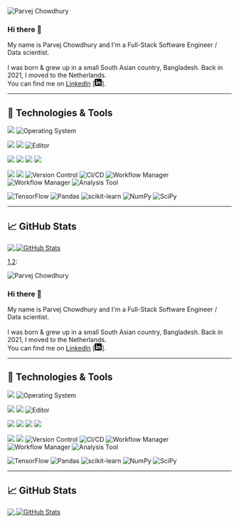 <p align="left"> <img src="https://komarev.com/ghpvc/?username=parvej35&label=Profile%20views&color=0e75b6&style=flat" alt="Parvej Chowdhury" /> </p>


### Hi there 👋
My name is Parvej Chowdhury and I'm a Full-Stack Software Engineer / Data scientist. 
<br><br>
I was born & grew up in a small South Asian country, Bangladesh. Back in 2021, I moved to the Netherlands.
<br>
You can find me on [LinkedIn][2] [![LinkedIn][1.2]].

---
## 🔧 Technologies & Tools
![](https://img.shields.io/badge/OS-Linux-informational?style=flat&logo=linux&logoColor=white&color=2bbc8a)
![Operating System](https://img.shields.io/badge/OS-Windows-informational?style=flat&logo=windows&logoColor=white&color=2bbc8a)

![](https://img.shields.io/badge/Editor-IntelliJ_IDEA-informational?style=flat&logo=intellij-idea&logoColor=white&color=2bbc8a)
![](https://img.shields.io/badge/Editor-Visual_Studio_Code-blue.svg?style=flat&logo=visual-studio-code&logoColor=white&color=2bbc8a)
![Editor](https://img.shields.io/badge/Editor-VIM-blueviolet?style=flat&logo=vim&logoColor=white&color=2bbc8a)

![](https://img.shields.io/badge/Code-Python-informational?style=flat&logo=python&logoColor=white&color=2bbc8a)
![](https://img.shields.io/badge/Code-Java-informational?style=flat&logo=java&logoColor=white&color=2bbc8a)
![](https://img.shields.io/badge/Code-R-informational?style=flat&logo=r&logoColor=white&color=2bbc8a)
![](https://img.shields.io/badge/Shell-Bash-informational?style=flat&logo=gnu-bash&logoColor=white&color=2bbc8a)

![](https://img.shields.io/badge/Tools-MySQL-informational?style=flat&logo=mysql&logoColor=white&color=2bbc8a)
![](https://img.shields.io/badge/Tools-Docker-informational?style=flat&logo=docker&logoColor=white&color=2bbc8a)
![Version Control](https://img.shields.io/badge/Version%20Control-Git-informational?style=flat&logo=git&logoColor=white&color=2bbc8a)
![CI/CD](https://img.shields.io/badge/CI%2FCD-GitHub_Actions-informational?style=flat&logo=github-actions&logoColor=white&color=2bbc8a)
![Workflow Manager](https://img.shields.io/badge/Workflow-Snakemake-informational?style=flat&logo=snakemake&logoColor=white&color=2bbc8a)
![Workflow Manager](https://img.shields.io/badge/Workflow-Nextflow-informational?style=flat&logo=nextflow&logoColor=white&color=2bbc8a)
![Analysis Tool](https://img.shields.io/badge/Analysis%20Tool-Jupyter%20Notebook-orange?style=flat&logo=jupyter&logoColor=white&color=2bbc8a)

![TensorFlow](https://img.shields.io/badge/TensorFlow-2.0-orange?style=flat&logo=tensorflow&logoColor=white)
![Pandas](https://img.shields.io/badge/Pandas-1.0.3-blue?style=flat&logo=pandas&logoColor=white)
![scikit-learn](https://img.shields.io/badge/scikit--learn-0.23.1-orange?style=flat&logo=scikit-learn&logoColor=white)
![NumPy](https://img.shields.io/badge/NumPy-1.18.4-blue?style=flat&logo=numpy&logoColor=white)
![SciPy](https://img.shields.io/badge/SciPy-1.4.1-orange?style=flat&logo=scipy&logoColor=white)

---

## &#x1f4c8; GitHub Stats

<a href="https://github.com/parvej35/parvej35">
  <img align="center" src="https://github-readme-stats.vercel.app/api/top-langs/?username=parvej35&hide=java,html,tex&title_color=ffffff&text_color=c9cacc&icon_color=2bbc8a&bg_color=1d1f21&langs_count=5" />
</a>
<a href="https://github.com/parvej35/parvej35">
  <img align="center" src="https://github-readme-stats.vercel.app/api?username=parvej35&show_icons=true&line_height=27&count_private=true&title_color=ffffff&text_color=c9cacc&icon_color=2bbc8a&bg_color=1d1f21" alt="GitHub Stats" />
</a>

<!-- icons without padding -->
[1.2]: <p align="left"> <img src="https://komarev.com/ghpvc/?username=parvej35&label=Profile%20views&color=0e75b6&style=flat" alt="Parvej Chowdhury" /> </p>


### Hi there 👋
My name is Parvej Chowdhury and I'm a Full-Stack Software Engineer / Data scientist.
<br><br>
I was born & grew up in a small South Asian country, Bangladesh. Back in 2021, I moved to the Netherlands.
<br>
You can find me on [LinkedIn][2] [![LinkedIn][1.2]].

---
## 🔧 Technologies & Tools
![](https://img.shields.io/badge/OS-Linux-informational?style=flat&logo=linux&logoColor=white&color=2bbc8a)
![Operating System](https://img.shields.io/badge/OS-Windows-informational?style=flat&logo=windows&logoColor=white&color=2bbc8a)

![](https://img.shields.io/badge/Editor-IntelliJ_IDEA-informational?style=flat&logo=intellij-idea&logoColor=white&color=2bbc8a)
![](https://img.shields.io/badge/Editor-Visual_Studio_Code-blue.svg?style=flat&logo=visual-studio-code&logoColor=white&color=2bbc8a)
![Editor](https://img.shields.io/badge/Editor-VIM-blueviolet?style=flat&logo=vim&logoColor=white&color=2bbc8a)

![](https://img.shields.io/badge/Code-Python-informational?style=flat&logo=python&logoColor=white&color=2bbc8a)
![](https://img.shields.io/badge/Code-Java-informational?style=flat&logo=java&logoColor=white&color=2bbc8a)
![](https://img.shields.io/badge/Code-R-informational?style=flat&logo=r&logoColor=white&color=2bbc8a)
![](https://img.shields.io/badge/Shell-Bash-informational?style=flat&logo=gnu-bash&logoColor=white&color=2bbc8a)

![](https://img.shields.io/badge/Tools-MySQL-informational?style=flat&logo=mysql&logoColor=white&color=2bbc8a)
![](https://img.shields.io/badge/Tools-Docker-informational?style=flat&logo=docker&logoColor=white&color=2bbc8a)
![Version Control](https://img.shields.io/badge/Version%20Control-Git-informational?style=flat&logo=git&logoColor=white&color=2bbc8a)
![CI/CD](https://img.shields.io/badge/CI%2FCD-GitHub_Actions-informational?style=flat&logo=github-actions&logoColor=white&color=2bbc8a)
![Workflow Manager](https://img.shields.io/badge/Workflow-Snakemake-informational?style=flat&logo=snakemake&logoColor=white&color=2bbc8a)
![Workflow Manager](https://img.shields.io/badge/Workflow-Nextflow-informational?style=flat&logo=nextflow&logoColor=white&color=2bbc8a)
![Analysis Tool](https://img.shields.io/badge/Analysis%20Tool-Jupyter%20Notebook-orange?style=flat&logo=jupyter&logoColor=white&color=2bbc8a)

![TensorFlow](https://img.shields.io/badge/TensorFlow-2.0-orange?style=flat&logo=tensorflow&logoColor=white)
![Pandas](https://img.shields.io/badge/Pandas-1.0.3-blue?style=flat&logo=pandas&logoColor=white)
![scikit-learn](https://img.shields.io/badge/scikit--learn-0.23.1-orange?style=flat&logo=scikit-learn&logoColor=white)
![NumPy](https://img.shields.io/badge/NumPy-1.18.4-blue?style=flat&logo=numpy&logoColor=white)
![SciPy](https://img.shields.io/badge/SciPy-1.4.1-orange?style=flat&logo=scipy&logoColor=white)

---

## &#x1f4c8; GitHub Stats

<a href="https://github.com/parvej35/parvej35">
  <img align="center" src="https://github-readme-stats.vercel.app/api/top-langs/?username=parvej35&hide=java,html,tex&title_color=ffffff&text_color=c9cacc&icon_color=2bbc8a&bg_color=1d1f21&langs_count=5" />
</a>
<a href="https://github.com/parvej35/parvej35">
  <img align="center" src="https://github-readme-stats.vercel.app/api?username=parvej35&show_icons=true&line_height=27&count_private=true&title_color=ffffff&text_color=c9cacc&icon_color=2bbc8a&bg_color=1d1f21" alt="GitHub Stats" />
</a>

<!-- icons without padding -->
[1.2]: https://raw.githubusercontent.com/parvej35/parvej35/master/linkedin-3-16.png (LinkedIn icon without padding)

<!-- links to your social media accounts -->
[1]: https://github.com/parvej35
[2]: https://www.linkedin.com/in/parvej35


<!-- links to your social media accounts -->
[1]: https://github.com/parvej35
[2]: https://www.linkedin.com/in/parvej35
